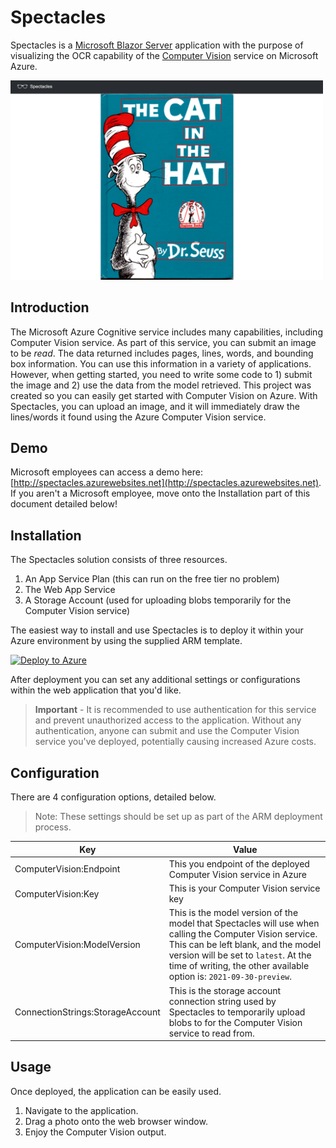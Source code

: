 # Spectacles

Spectacles is a [Microsoft Blazor Server](https://dotnet.microsoft.com/apps/aspnet/web-apps/blazor) application with the purpose of 
visualizing the OCR capability of the [Computer Vision](https://docs.microsoft.com/en-us/azure/cognitive-services/computer-vision/overview) service 
on Microsoft Azure.

<img src="Images/SpectaclesScreenshot3.png" width="500"/>

## Introduction
The Microsoft Azure Cognitive service includes many capabilities, including Computer Vision service. 
As part of this service, you can submit an image to be *read*.  The data returned includes pages, lines, words, and bounding box information.
You can use this information in a variety of applications.  However, when getting started, you need to write some code to 1) submit the image and 2) use the data from the model retrieved. 
This project was created so you can easily get started with Computer Vision on Azure.  With Spectacles, you can upload an image, and it will immediately draw the lines/words it found
using the Azure Computer Vision service. 

## Demo
Microsoft employees can access a demo here: [http://spectacles.azurewebsites.net](http://spectacles.azurewebsites.net).  If you aren't a Microsoft employee, move onto the Installation part of this document detailed below!

## Installation
The Spectacles solution consists of three resources. 
1. An App Service Plan (this can run on the free tier no problem)
2. The Web App Service 
3. A Storage Account (used for uploading blobs temporarily for the Computer Vision service)

The easiest way to install and use Spectacles is to deploy it within your Azure environment by using the supplied ARM template. 

[![Deploy to Azure](https://aka.ms/deploytoazurebutton)](
https://portal.azure.com/#create/Microsoft.Template/uri/https%3A%2F%2Fraw.githubusercontent.com%2Fgregorosaurus%2FSpectacles%2Fmain%2FARMDeployment.json)

After deployment you can set any additional settings or configurations within the web application that you'd like. 

> **Important** - It is recommended to use authentication for this service and prevent unauthorized access to the application.  Without any authentication, anyone can submit and use the Computer Vision service you've deployed, potentially causing increased Azure costs. 

## Configuration
There are 4 configuration options, detailed below. 

> Note: These settings should be set up as part of the ARM deployment process. 

Key | Value
--- | -----
ComputerVision:Endpoint | This you endpoint of the deployed Computer Vision service in Azure
ComputerVision:Key | This is your Computer Vision service key
ComputerVision:ModelVersion | This is the model version of the model that Spectacles will use when calling the Computer Vision service.  This can be left blank, and the model version will be set to ```latest```.  At the time of writing, the other available option is: ```2021-09-30-preview```.
ConnectionStrings:StorageAccount | This is the storage account connection string used by Spectacles to temporarily upload blobs to for the Computer Vision service to read from.  


## Usage

Once deployed, the application can be easily used.  

1. Navigate to the application.
2. Drag a photo onto the web browser window. 
3. Enjoy the Computer Vision output. 